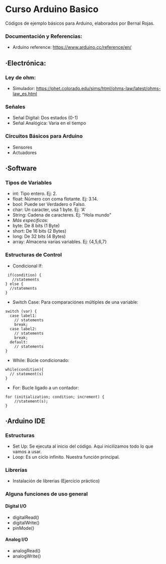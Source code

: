 # Curso Arduino Basico
Códigos de ejemplo básicos para Arduino, elaborados por Bernal Rojas.

### Documentación y Referencias:
* Arduino reference: https://www.arduino.cc/reference/en/

## ·Electrónica:
### Ley de ohm:
* Simulador: https://phet.colorado.edu/sims/html/ohms-law/latest/ohms-law_es.html

### Señales 
* Señal Digital: Dos estados (0-1)
* Señal Analógica: Varia en el tiempo

### Circuitos Básicos para Arduino
* Sensores 
* Actuadores

## ·Software 
### Tipos de Variables
* int: Tipo entero. Ej: 2.
* float: Número con coma flotante. Ej: 3.14.
* bool: Puede ser Verdadero o Falso.
* char: Un caracter, usa 1 byte. Ej: 'A'
* String: Cadena de caracteres. Ej: "Hola mundo"
* *Más específicas:*
* byte: De 8 bits (1 Byte)
* short: De 16 bits (2 Bytes)
* long: De 32 bits (4 Bytes)
* array: Almacena varias variables. Ej: {4,5,6,7}

### Estructuras de Control
* Condicional If: 
```
 if(condition) {
   //statements
} else {
  //statements
}
```
* Switch Case: Para comparaciónes múltiples de una variable:
```
switch (var) {
  case label1:
    // statements
    break;
  case label2:
    // statements
    break;
  default:
    // statements
}
```
* While: Búcle condicionado:
```
while(condition){
  // statement(s)
}
```
* For: Bucle ligado a un contador:
```
for (initialization; condition; increment) {
	//statement(s);
}
```
## ·Arduino IDE
### Estructuras
* Set Up: Se ejecuta al inicio del código. Aquí inicilizamos todo lo que vamos a usar.
* Loop: Es un ciclo infinito. Nuestra función principal.

### Librerías
* Instalación de librerias (Ejercicio práctico)

### Alguna funciones de uso general
#### Digital I/O
* digitalRead() 
* digitalWrite() 
* pinMode() 

#### Analog I/O
* analogRead() 
* analogWrite() 
